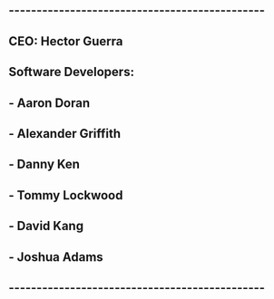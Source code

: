 ## ----------------------------------------------
## CEO: Hector Guerra
## Software Developers:
## - Aaron Doran
## - Alexander Griffith
## - Danny Ken
## - Tommy Lockwood
## - David Kang
## - Joshua Adams
## ----------------------------------------------